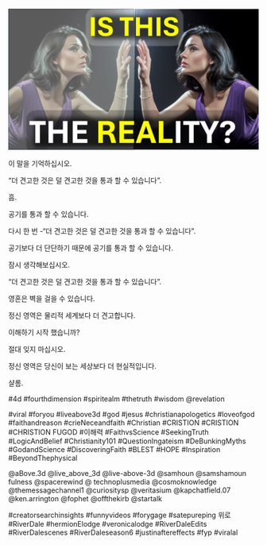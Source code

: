 ![Video cover image](../cover.jpg "cover photo")

이 말을 기억하십시오.

“더 견고한 것은 덜 견고한 것을 통과 할 수 있습니다”.

흠.

공기를 통과 할 수 있습니다.

다시 한 번 -“더 견고한 것은 덜 견고한 것을 통과 할 수 있습니다”.

공기보다 더 단단하기 때문에 공기를 통과 할 수 있습니다.

잠시 생각해보십시오.

“더 견고한 것은 덜 견고한 것을 통과 할 수 있습니다”.

영혼은 벽을 걸을 수 있습니다.

정신 영역은 물리적 세계보다 더 견고합니다.

이해하기 시작 했습니까?

절대 잊지 마십시오.

정신 영역은 당신이 보는 세상보다 더 현실적입니다.

샬롬.


#4d #fourthdimension #spiritealm #thetruth #wisdom @revelation

#viral #foryou #liveabove3d #god #jesus #christianapologetics #loveofgod #faithandreason #crieNeceandfaith #Christian #CRISTION #CRISTION #CHRISTION FUGOD #이해력 #FaithvsScience #SeekingTruth #LogicAndBelief #Christianity101 #QuestionIngateism #DeBunkingMyths #GodandScience #DiscoveringFaith #BLEST #HOPE #Inspiration #BeyondThephysical

@aBove.3d @live_above_3d @live-above-3d @samhoun @samshamoun fulness @spacerewind @ technoplusmedia @cosmoknowledge @themessagechannel1 @curiositysp @veritasium @kapchatfield.07 @ken.arrington @fophet @offthekirb @startalk


#creatorsearchinsights #funnyvideos #forygage #satepureping 위로 #RiverDale #hermionElodge #veronicalodge #RiverDaleEdits #RiverDalescenes #RiverDaleseason6 #justinaftereffects #fyp #viralal